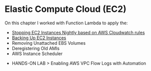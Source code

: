 # Elastic Compute Cloud (EC2)

On this chapter I worked with Function Lambda to apply the: 
- [Stopping EC2 Instances Nightly based on AWS Cloudwatch rules](terraform/exercises/stop-ec2/scripts/stop-ec2.py)
- [Backing Up EC2 Instances](terraform/exercises/backup-ec2/scripts/backup-ec2.py)
- Removing Unattached EBS Volumes
- Deregistering Old AMIs
- AWS Instance Scheduler
* HANDS-ON LAB > Enabling AWS VPC Flow Logs with Automation
